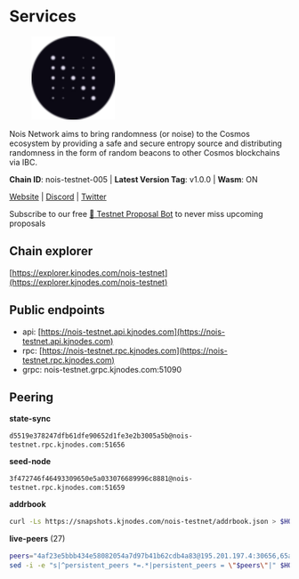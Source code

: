 # Services

<figure><img src="https://raw.githubusercontent.com/kj89/cosmos-images/main/logos/nois.png" width="150" alt=""><figcaption></figcaption></figure>

Nois Network aims to bring randomness (or noise)  to the Cosmos ecosystem by providing a safe and  secure entropy source and distributing randomness  in the form of random beacons to other Cosmos blockchains via IBC.

**Chain ID**: nois-testnet-005 | **Latest Version Tag**: v1.0.0 | **Wasm**: ON

[Website](https://nois.network) | [Discord](https://discord.gg/dHdpwtEb6F) | [Twitter](https://twitter.com/NoisRNG)



Subscribe to our free [🤖 Testnet Proposal Bot](https://t.me/kjnodes_testnet_proposal_bot) to never miss upcoming proposals


## Chain explorer
[https://explorer.kjnodes.com/nois-testnet](https://explorer.kjnodes.com/nois-testnet)

## Public endpoints

* api: [https://nois-testnet.api.kjnodes.com](https://nois-testnet.api.kjnodes.com)
* rpc: [https://nois-testnet.rpc.kjnodes.com](https://nois-testnet.rpc.kjnodes.com)
* grpc: nois-testnet.grpc.kjnodes.com:51090

## Peering

**state-sync**

```text
d5519e378247dfb61dfe90652d1fe3e2b3005a5b@nois-testnet.rpc.kjnodes.com:51656
```

**seed-node**

```text
3f472746f46493309650e5a033076689996c8881@nois-testnet.rpc.kjnodes.com:51659
```

**addrbook**
```bash
curl -Ls https://snapshots.kjnodes.com/nois-testnet/addrbook.json > $HOME/.noisd/config/addrbook.json
```

**live-peers** (27)
```bash
peers="4af23e5bbb434e58082054a7d97b41b62cdb4a83@195.201.197.4:30656,65acf20f39df51e09027a2f204e359d57823a995@65.108.72.253:21656,2403cecea3dc5c6bcac9ff964095ac673fbc02ef@65.109.39.223:26636,2b265b12688ea801b11672a47b67bb55433ccf37@185.198.27.109:26656,1e9f3c5da72edebe751b108aa52657b190c8991d@65.108.225.158:17356,eff2a3659d8190f2e3f0556d9829288d29e63296@65.108.233.109:17356,6d6164cd45c7c65ab76abd40f5ff683f72e7f50f@65.109.92.241:40136,f7c0a82105152107c0e516056d0672d01a3a8582@88.99.56.200:26656,d5519e378247dfb61dfe90652d1fe3e2b3005a5b@65.109.68.190:51656,e07c37d68a210ee89191543e64078c7b127aa6c4@65.108.78.101:30656,7eec6f0841541db4703053c478b2f8382fe824e0@89.233.108.200:26656,35498a9c47c2901a097161cd5abc5bc758aa1b5c@38.242.158.85:51656,4f4cbbb89deacb0a1f395050567e96bb70f4a1ff@142.132.152.46:41656,1f1b67a13a6c9ef47cc21a9c71eeac1adc03e05b@176.9.10.239:26656,5a2cf815580a74c31e722737b7f48747afba1137@95.216.197.76:26656,5ecd40831e453845587cbd03534e68a7b9fc3576@65.109.92.79:21656,00c205b11dc2d2295749810722bb2e995a24c0c1@95.216.14.58:60656,80cb3138f2f951077c1e70686bb4f59e00cb1fad@135.181.18.112:55726,4f581b36aac37da8766c9de4dc533b0740eb498d@38.242.222.52:26656,40250630b11b62814410129ed5dc29221e141a2f@65.108.72.233:26156,d30a17b9980314aadefd270f7ca9e4b810e94aca@5.166.240.95:51656,a87dc8b4e827a05fe5c46aea54999120c8252587@162.19.237.81:26656,bca6115a0d059d21781dcdc6bfa8149ec3961bb4@46.17.250.108:60556,28a94656dd4ddde090d8dd3d89865db5b6cda0ce@95.217.58.111:26656,711a4b20ce63e3a69725d27c73145519a2a1b559@161.97.159.68:17356,40fd0b54d6a096404421a36f29ae1e3779d2ae03@207.180.208.47:26656,08b081a1791ff0a8fdfa1d8e4a3c7e17af7a91aa@65.109.158.90:37656"
sed -i -e "s|^persistent_peers *=.*|persistent_peers = \"$peers\"|" $HOME/.noisd/config/config.toml
```
